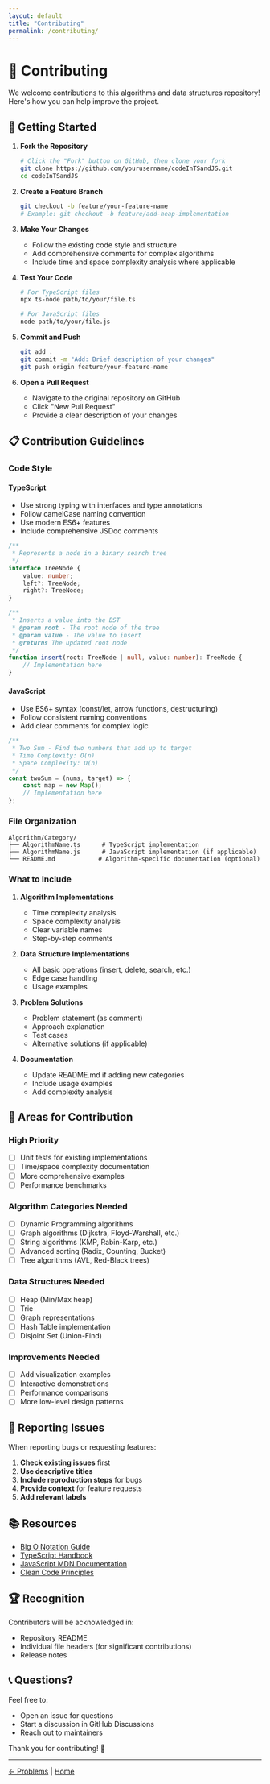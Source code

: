```yaml
---
layout: default
title: "Contributing"
permalink: /contributing/
---
```


# 🤝 Contributing

We welcome contributions to this algorithms and data structures repository! Here's how you can help improve the project.

## 🚀 Getting Started

1. **Fork the Repository**
   ```bash
   # Click the "Fork" button on GitHub, then clone your fork
   git clone https://github.com/yourusername/codeInTSandJS.git
   cd codeInTSandJS
   ```

2. **Create a Feature Branch**
   ```bash
   git checkout -b feature/your-feature-name
   # Example: git checkout -b feature/add-heap-implementation
   ```

3. **Make Your Changes**
   - Follow the existing code style and structure
   - Add comprehensive comments for complex algorithms
   - Include time and space complexity analysis where applicable

4. **Test Your Code**
   ```bash
   # For TypeScript files
   npx ts-node path/to/your/file.ts
   
   # For JavaScript files
   node path/to/your/file.js
   ```

5. **Commit and Push**
   ```bash
   git add .
   git commit -m "Add: Brief description of your changes"
   git push origin feature/your-feature-name
   ```

6. **Open a Pull Request**
   - Navigate to the original repository on GitHub
   - Click "New Pull Request"
   - Provide a clear description of your changes

## 📋 Contribution Guidelines

### Code Style

#### TypeScript
- Use strong typing with interfaces and type annotations
- Follow camelCase naming convention
- Use modern ES6+ features
- Include comprehensive JSDoc comments

```typescript
/**
 * Represents a node in a binary search tree
 */
interface TreeNode {
    value: number;
    left?: TreeNode;
    right?: TreeNode;
}

/**
 * Inserts a value into the BST
 * @param root - The root node of the tree
 * @param value - The value to insert
 * @returns The updated root node
 */
function insert(root: TreeNode | null, value: number): TreeNode {
    // Implementation here
}
```

#### JavaScript
- Use ES6+ syntax (const/let, arrow functions, destructuring)
- Follow consistent naming conventions
- Add clear comments for complex logic

```javascript
/**
 * Two Sum - Find two numbers that add up to target
 * Time Complexity: O(n)
 * Space Complexity: O(n)
 */
const twoSum = (nums, target) => {
    const map = new Map();
    // Implementation here
};
```

### File Organization

```
Algorithm/Category/
├── AlgorithmName.ts      # TypeScript implementation
├── AlgorithmName.js      # JavaScript implementation (if applicable)
└── README.md            # Algorithm-specific documentation (optional)
```

### What to Include

1. **Algorithm Implementations**
   - Time complexity analysis
   - Space complexity analysis
   - Clear variable names
   - Step-by-step comments

2. **Data Structure Implementations**
   - All basic operations (insert, delete, search, etc.)
   - Edge case handling
   - Usage examples

3. **Problem Solutions**
   - Problem statement (as comment)
   - Approach explanation
   - Test cases
   - Alternative solutions (if applicable)

4. **Documentation**
   - Update README.md if adding new categories
   - Include usage examples
   - Add complexity analysis

## 🎯 Areas for Contribution

### High Priority
- [ ] Unit tests for existing implementations
- [ ] Time/space complexity documentation
- [ ] More comprehensive examples
- [ ] Performance benchmarks

### Algorithm Categories Needed
- [ ] Dynamic Programming algorithms
- [ ] Graph algorithms (Dijkstra, Floyd-Warshall, etc.)
- [ ] String algorithms (KMP, Rabin-Karp, etc.)
- [ ] Advanced sorting (Radix, Counting, Bucket)
- [ ] Tree algorithms (AVL, Red-Black trees)

### Data Structures Needed
- [ ] Heap (Min/Max heap)
- [ ] Trie
- [ ] Graph representations
- [ ] Hash Table implementation
- [ ] Disjoint Set (Union-Find)

### Improvements Needed
- [ ] Add visualization examples
- [ ] Interactive demonstrations
- [ ] Performance comparisons
- [ ] More low-level design patterns

## 🐛 Reporting Issues

When reporting bugs or requesting features:

1. **Check existing issues** first
2. **Use descriptive titles**
3. **Include reproduction steps** for bugs
4. **Provide context** for feature requests
5. **Add relevant labels**

## 📚 Resources

- [Big O Notation Guide](https://www.bigocheatsheet.com/)
- [TypeScript Handbook](https://www.typescriptlang.org/docs/)
- [JavaScript MDN Documentation](https://developer.mozilla.org/en-US/docs/Web/JavaScript)
- [Clean Code Principles](https://github.com/ryanmcdermott/clean-code-javascript)

## 🏆 Recognition

Contributors will be acknowledged in:
- Repository README
- Individual file headers (for significant contributions)
- Release notes

## 📞 Questions?

Feel free to:
- Open an issue for questions
- Start a discussion in GitHub Discussions
- Reach out to maintainers

Thank you for contributing! 🎉

---

[← Problems](/problems/) | [Home](/)
